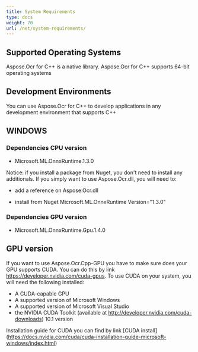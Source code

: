 ```yaml
---
title: System Requirements
type: docs
weight: 70
url: /net/system-requirements/
---
```


## **Supported Operating Systems**

Aspose.Ocr for C++ is a native library. Aspose.Ocr for C++ supports 64-bit operating systems

## **Development Environments**
You can use Aspose.Ocr for C++ to develop applications in any development environment that supports C++

## **WINDOWS**

### **Dependencies CPU version**

 - Microsoft.ML.OnnxRuntime.1.3.0
 
Notice: if you install a package from Nuget, you don't need to install any additionals. If you simply want to use Aspose.Ocr.dll,
you will need to:

 - add a reference on Aspose.Ocr.dll	
 
 - install from Nuget Microsoft.ML.OnnxRuntime Version="1.3.0" 
	
### **Dependencies GPU version**

 - Microsoft.ML.OnnxRuntime.Gpu.1.4.0

## **GPU version**

If you want to use Aspose.Ocr.Cpp-GPU you have to make sure does your GPU supports CUDA.  You can do this by link https://developer.nvidia.com/cuda-gpus. 
To use CUDA on your system, you will need the following installed:

 - A CUDA-capable GPU
 - A supported version of Microsoft Windows
 - A supported version of Microsoft Visual Studio
 - the NVIDIA CUDA Toolkit (available at http://developer.nvidia.com/cuda-downloads) 10.1 version
 
Installation guide for CUDA you can find by link [CUDA install] (https://docs.nvidia.com/cuda/cuda-installation-guide-microsoft-windows/index.html)